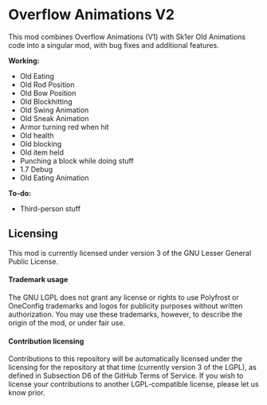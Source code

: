 # Overflow Animations V2

This mod combines Overflow Animations (V1) with Sk1er Old Animations code into a singular mod, with bug fixes and additional features.

**Working:**
* Old Eating
* Old Rod Position
* Old Bow Position
* Old Blockhitting
* Old Swing Animation
* Old Sneak Animation
* Armor turning red when hit
* Old health
* Old blocking
* Old item held
* Punching a block while doing stuff
* 1.7 Debug
* Old Eating Animation

**To-do:**
* Third-person stuff

## Licensing

This mod is currently licensed under version 3 of the GNU Lesser General Public License. 

#### Trademark usage

The GNU LGPL does not grant any license or rights to use Polyfrost or OneConfig trademarks and logos for publicity purposes without written authorization. You may use these trademarks, however, to describe the origin of the mod, or under fair use.

#### Contribution licensing

Contributions to this repository will be automatically licensed under the licensing for the repository at that time (currently version 3 of the LGPL), as defined in Subsection D6 of the GitHub Terms of Service. If you wish to license your contributions to another LGPL-compatible license, please let us know prior.